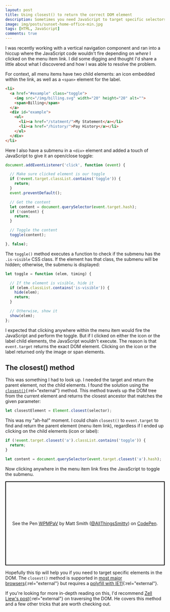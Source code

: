 ```yaml
---
layout: post
title: Using closest() to return the correct DOM element
description: Sometimes you need JavaScript to target specific selectors in the DOM. The closest() method can help you do just that.
image: img/posts/sunset-home-office-min.jpg
tags: [HTML, JavaScript]
comments: true
---
```


I was recently working with a vertical navigation component and ran into a hiccup where the JavaScript code wouldn't fire depending on _where_ I clicked on the menu item link. I did some digging and thought I'd share a little about what I discovered and how I was able to resolve the problem. 

For context, all menu items have two child elements: an icon embedded within the link, as well as a `<span>` element for the label.

```html
<li>
  <a href="#example" class="toggle">
    <img src="/img/billing.svg" width="20" height="20" alt="">
    <span>Billing</span>
  </a>
  <div id="example">
    <ul>
      <li><a href="/statment/">My Statement</a></li>
      <li><a href="/history/">Pay History</a></li>
    </ul>
  </div>
</li>
```

Here I also have a submenu in a `<div>` element and added a touch of JavaScript to give it an open/close toggle:

```javascript
document.addEventListener('click', function (event) {

  // Make sure clicked element is our toggle
  if (!event.target.classList.contains('toggle')) {
    return;
  }
  event.preventDefault();

  // Get the content
  let content = document.querySelector(event.target.hash);
  if (!content) {
    return;
  }

  // Toggle the content
  toggle(content);

}, false);
```

The `toggle()` method executes a function to check if the submenu has the `.is-visible` CSS class. If the element has that class, the submenu will be hidden; otherwise, the submenu is displayed:

```javascript
let toggle = function (elem, timing) {

  // If the element is visible, hide it
  if (elem.classList.contains('is-visible')) {
    hide(elem);
    return;
  }

  // Otherwise, show it
  show(elem);
};
```

I expected that clicking anywhere within the menu item would fire the JavaScript and perform the toggle. But if I clicked on either the icon or the label child elements, the JavaScript wouldn't execute. The reason is that `event.target` returns the exact DOM element. Clicking on the icon or the label returned only the image or span elements.

## The closest() method

This was something I had to look up. I needed the target and return the parent element, not the child elements. I found the solution using the [`closest()`](https://developer.mozilla.org/en-US/docs/Web/API/Element/closest){:rel="external"} method. This method travels up the DOM tree from the current element and returns the closest ancestor that matches the given parameter:

```javascript
let closestElement = Element.closest(selector); 
```

This was my "ah-ha!" moment. I could chain `closest()` to `event.target` to find and return the parent element (menu item link), regardless if I ended up clicking on the child elements (icon or label):

```javascript
if (!event.target.closest('a').classList.contains('toggle')) {
  return;
}

let content = document.querySelector(event.target.closest('a').hash);
```

Now clicking anywhere in the menu item link fires the JavaScript to toggle the submenu.

<div class="embed">
  <p class="codepen" data-height="450" data-theme-id="0" data-default-tab="result" data-user="AllThingsSmitty" data-slug-hash="WPMPaV" style="height: 265px; box-sizing: border-box; display: flex; align-items: center; justify-content: center; border: 2px solid black; margin: 1em 0; padding: 1em;" data-pen-title="WPMPaV">
    <span>See the Pen <a href="https://codepen.io/AllThingsSmitty/pen/WPMPaV/">
    WPMPaV</a> by Matt Smith (<a href="https://codepen.io/AllThingsSmitty">@AllThingsSmitty</a>)
    on <a href="https://codepen.io">CodePen</a>.</span>
  </p>
  <script async src="https://static.codepen.io/assets/embed/ei.js"></script>
</div>

Hopefully this tip will help you if you need to target specific elements in the DOM. The `closest()` method is supported in [most major browsers](https://caniuse.com/#search=closest){:rel="external"} but requires a [polyfill with IE11](https://developer.mozilla.org/en-US/docs/Web/API/Element/closest#Polyfill){:rel="external"}.

If you're looking for more in-depth reading on this, I'd recommend [Zell Liew's post](https://zellwk.com/blog/dom-traversals/){:rel="external"} on traversing the DOM. He covers this method and a few other tricks that are worth checking out.